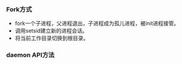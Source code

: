 ### Fork方式

- fork一个子进程，父进程退出，子进程成为孤儿进程，被init进程接管。
- 调用setsid建立新的进程会话。
- 将当前工作目录切换到根目录。



### daemon API方法

